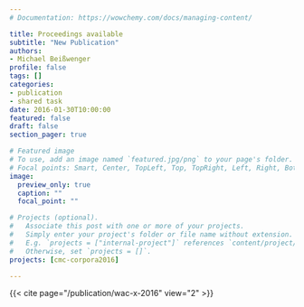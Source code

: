 ```yaml
---
# Documentation: https://wowchemy.com/docs/managing-content/

title: Proceedings available
subtitle: "New Publication"
authors:
- Michael Beißwenger
profile: false
tags: []
categories:
- publication
- shared task
date: 2016-01-30T10:00:00
featured: false
draft: false
section_pager: true

# Featured image
# To use, add an image named `featured.jpg/png` to your page's folder.
# Focal points: Smart, Center, TopLeft, Top, TopRight, Left, Right, BottomLeft, Bottom, BottomRight.
image:
  preview_only: true
  caption: ""
  focal_point: ""

# Projects (optional).
#   Associate this post with one or more of your projects.
#   Simply enter your project's folder or file name without extension.
#   E.g. `projects = ["internal-project"]` references `content/project/deep-learning/index.md`.
#   Otherwise, set `projects = []`.
projects: [cmc-corpora2016]

---
```


{{< cite page="/publication/wac-x-2016" view="2" >}}
